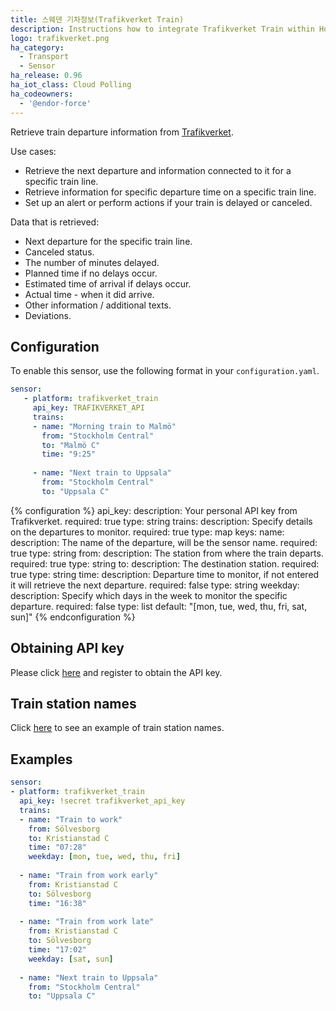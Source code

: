 ```yaml
---
title: 스웨덴 기차정보(Trafikverket Train)
description: Instructions how to integrate Trafikverket Train within Home Assistant.
logo: trafikverket.png
ha_category:
  - Transport
  - Sensor
ha_release: 0.96
ha_iot_class: Cloud Polling
ha_codeowners:
  - '@endor-force'
---
```


Retrieve train departure information from [Trafikverket](https://www.trafikverket.se/).

Use cases:

- Retrieve the next departure and information connected to it for a specific train line.
- Retrieve information for specific departure time on a specific train line.
- Set up an alert or perform actions if your train is delayed or canceled.

Data that is retrieved: 

- Next departure for the specific train line.
- Canceled status.
- The number of minutes delayed.
- Planned time if no delays occur.
- Estimated time of arrival if delays occur.
- Actual time - when it did arrive.
- Other information / additional texts.
- Deviations.

## Configuration

To enable this sensor, use the following format in your `configuration.yaml`.

```yaml
sensor:
   - platform: trafikverket_train
     api_key: TRAFIKVERKET_API
     trains:
     - name: "Morning train to Malmö"
       from: "Stockholm Central"
       to: "Malmö C"
       time: "9:25"
       
     - name: "Next train to Uppsala"
       from: "Stockholm Central"
       to: "Uppsala C"
```

{% configuration %}
api_key:
  description: Your personal API key from Trafikverket.
  required: true
  type: string
trains:
  description: Specify details on the departures to monitor.
  required: true
  type: map
  keys:
    name:
      description: The name of the departure, will be the sensor name.
      required: true
      type: string
    from:
      description: The station from where the train departs.
      required: true
      type: string
    to:
      description: The destination station.
      required: true
      type: string
    time:
      description: Departure time to monitor, if not entered it will retrieve the next departure.
      required: false
      type: string
    weekday:
      description: Specify which days in the week to monitor the specific departure.
      required: false
      type: list
      default: "[mon, tue, wed, thu, fri, sat, sun]"
{% endconfiguration %}

## Obtaining API key

Please click [here](https://api.trafikinfo.trafikverket.se/) and register to obtain the API key.

## Train station names

Click [here](https://www.trafikverket.se/trafikinformation/tag/?ArrDep=departure&) to see an example of train station names.

## Examples

```yaml
sensor:
- platform: trafikverket_train
  api_key: !secret trafikverket_api_key
  trains:
  - name: "Train to work"
    from: Sölvesborg
    to: Kristianstad C
    time: "07:28"
    weekday: [mon, tue, wed, thu, fri]
    
  - name: "Train from work early"
    from: Kristianstad C
    to: Sölvesborg
    time: "16:38"
    
  - name: "Train from work late"
    from: Kristianstad C
    to: Sölvesborg
    time: "17:02"
    weekday: [sat, sun]
    
  - name: "Next train to Uppsala"
    from: "Stockholm Central"
    to: "Uppsala C"
    
```
